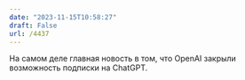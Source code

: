 ```yaml
---
date: "2023-11-15T10:58:27"
draft: False
url: /4437
---
```


На самом деле главная новость в том, что OpenAI закрыли возможность  подписки на ChatGPT.
